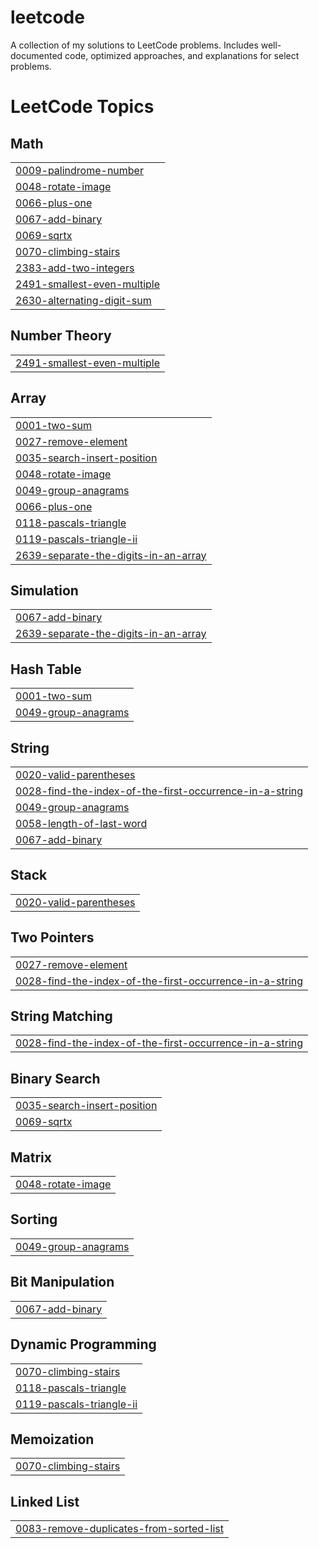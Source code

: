 # leetcode
A collection of my solutions to LeetCode problems. Includes well-documented code, optimized approaches, and explanations for select problems.

<!---LeetCode Topics Start-->
# LeetCode Topics
## Math
|  |
| ------- |
| [0009-palindrome-number](https://github.com/tmarhguy/leetcode/tree/master/0009-palindrome-number) |
| [0048-rotate-image](https://github.com/tmarhguy/leetcode/tree/master/0048-rotate-image) |
| [0066-plus-one](https://github.com/tmarhguy/leetcode/tree/master/0066-plus-one) |
| [0067-add-binary](https://github.com/tmarhguy/leetcode/tree/master/0067-add-binary) |
| [0069-sqrtx](https://github.com/tmarhguy/leetcode/tree/master/0069-sqrtx) |
| [0070-climbing-stairs](https://github.com/tmarhguy/leetcode/tree/master/0070-climbing-stairs) |
| [2383-add-two-integers](https://github.com/tmarhguy/leetcode/tree/master/2383-add-two-integers) |
| [2491-smallest-even-multiple](https://github.com/tmarhguy/leetcode/tree/master/2491-smallest-even-multiple) |
| [2630-alternating-digit-sum](https://github.com/tmarhguy/leetcode/tree/master/2630-alternating-digit-sum) |
## Number Theory
|  |
| ------- |
| [2491-smallest-even-multiple](https://github.com/tmarhguy/leetcode/tree/master/2491-smallest-even-multiple) |
## Array
|  |
| ------- |
| [0001-two-sum](https://github.com/tmarhguy/leetcode/tree/master/0001-two-sum) |
| [0027-remove-element](https://github.com/tmarhguy/leetcode/tree/master/0027-remove-element) |
| [0035-search-insert-position](https://github.com/tmarhguy/leetcode/tree/master/0035-search-insert-position) |
| [0048-rotate-image](https://github.com/tmarhguy/leetcode/tree/master/0048-rotate-image) |
| [0049-group-anagrams](https://github.com/tmarhguy/leetcode/tree/master/0049-group-anagrams) |
| [0066-plus-one](https://github.com/tmarhguy/leetcode/tree/master/0066-plus-one) |
| [0118-pascals-triangle](https://github.com/tmarhguy/leetcode/tree/master/0118-pascals-triangle) |
| [0119-pascals-triangle-ii](https://github.com/tmarhguy/leetcode/tree/master/0119-pascals-triangle-ii) |
| [2639-separate-the-digits-in-an-array](https://github.com/tmarhguy/leetcode/tree/master/2639-separate-the-digits-in-an-array) |
## Simulation
|  |
| ------- |
| [0067-add-binary](https://github.com/tmarhguy/leetcode/tree/master/0067-add-binary) |
| [2639-separate-the-digits-in-an-array](https://github.com/tmarhguy/leetcode/tree/master/2639-separate-the-digits-in-an-array) |
## Hash Table
|  |
| ------- |
| [0001-two-sum](https://github.com/tmarhguy/leetcode/tree/master/0001-two-sum) |
| [0049-group-anagrams](https://github.com/tmarhguy/leetcode/tree/master/0049-group-anagrams) |
## String
|  |
| ------- |
| [0020-valid-parentheses](https://github.com/tmarhguy/leetcode/tree/master/0020-valid-parentheses) |
| [0028-find-the-index-of-the-first-occurrence-in-a-string](https://github.com/tmarhguy/leetcode/tree/master/0028-find-the-index-of-the-first-occurrence-in-a-string) |
| [0049-group-anagrams](https://github.com/tmarhguy/leetcode/tree/master/0049-group-anagrams) |
| [0058-length-of-last-word](https://github.com/tmarhguy/leetcode/tree/master/0058-length-of-last-word) |
| [0067-add-binary](https://github.com/tmarhguy/leetcode/tree/master/0067-add-binary) |
## Stack
|  |
| ------- |
| [0020-valid-parentheses](https://github.com/tmarhguy/leetcode/tree/master/0020-valid-parentheses) |
## Two Pointers
|  |
| ------- |
| [0027-remove-element](https://github.com/tmarhguy/leetcode/tree/master/0027-remove-element) |
| [0028-find-the-index-of-the-first-occurrence-in-a-string](https://github.com/tmarhguy/leetcode/tree/master/0028-find-the-index-of-the-first-occurrence-in-a-string) |
## String Matching
|  |
| ------- |
| [0028-find-the-index-of-the-first-occurrence-in-a-string](https://github.com/tmarhguy/leetcode/tree/master/0028-find-the-index-of-the-first-occurrence-in-a-string) |
## Binary Search
|  |
| ------- |
| [0035-search-insert-position](https://github.com/tmarhguy/leetcode/tree/master/0035-search-insert-position) |
| [0069-sqrtx](https://github.com/tmarhguy/leetcode/tree/master/0069-sqrtx) |
## Matrix
|  |
| ------- |
| [0048-rotate-image](https://github.com/tmarhguy/leetcode/tree/master/0048-rotate-image) |
## Sorting
|  |
| ------- |
| [0049-group-anagrams](https://github.com/tmarhguy/leetcode/tree/master/0049-group-anagrams) |
## Bit Manipulation
|  |
| ------- |
| [0067-add-binary](https://github.com/tmarhguy/leetcode/tree/master/0067-add-binary) |
## Dynamic Programming
|  |
| ------- |
| [0070-climbing-stairs](https://github.com/tmarhguy/leetcode/tree/master/0070-climbing-stairs) |
| [0118-pascals-triangle](https://github.com/tmarhguy/leetcode/tree/master/0118-pascals-triangle) |
| [0119-pascals-triangle-ii](https://github.com/tmarhguy/leetcode/tree/master/0119-pascals-triangle-ii) |
## Memoization
|  |
| ------- |
| [0070-climbing-stairs](https://github.com/tmarhguy/leetcode/tree/master/0070-climbing-stairs) |
## Linked List
|  |
| ------- |
| [0083-remove-duplicates-from-sorted-list](https://github.com/tmarhguy/leetcode/tree/master/0083-remove-duplicates-from-sorted-list) |
<!---LeetCode Topics End-->
